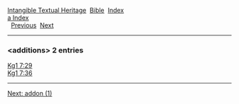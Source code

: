 [Intangible Textual Heritage](../../index)  [Bible](../index) 
[Index](index)   
[a Index](_a_)  
  [Previous](c00194)  [Next](c00196) 

------------------------------------------------------------------------

### &lt;additions&gt; 2 entries

[Kg1 7:29](../kjv/kg1007.htm#029)  
[Kg1 7:36](../kjv/kg1007.htm#036)  

------------------------------------------------------------------------

[Next: addon (1)](c00196)
